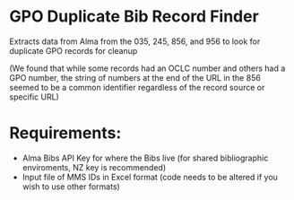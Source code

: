 # GPO Duplicate Bib Record Finder
Extracts data from Alma from the 035, 245, 856, and 956 to look for duplicate GPO records for cleanup 

(We found that while some records had an OCLC number and others had a GPO number, the string of numbers at the end of the URL in the 856 seemed to be a common identifier regardless of the record source or specific URL)

# Requirements:
- Alma Bibs API Key for where the Bibs live (for shared bibliographic enviroments, NZ key is recommended)
- Input file of MMS IDs in Excel format (code needs to be altered if you wish to use other formats)
